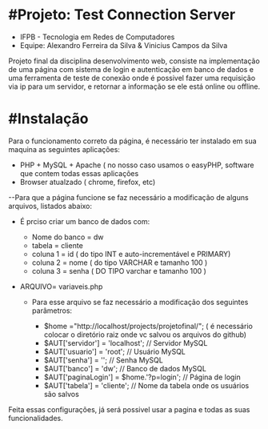 ﻿#Projeto: Test Connection Server
=================================
- IFPB - Tecnologia em Redes de Computadores
- Equipe: Alexandro Ferreira da Silva & Vinicius Campos da Silva

Projeto final da disciplina desenvolvimento web, consiste na implementação de uma página com sistema de login e autenticação em banco
de dados e uma ferramenta de teste de conexão onde é possivel fazer uma requisição via ip para um servidor, e retornar a informação
se ele está online ou offline.

#Instalação
===========

Para o funcionamento correto da página, é necessário ter instalado em sua maquina as seguintes aplicações:

- PHP + MySQL + Apache ( no nosso caso usamos o easyPHP, software que contem todas essas aplicações
- Browser atualzado ( chrome, firefox, etc)

--Para que a página funcione se faz necessário a modificação de alguns arquivos, listados abaixo:
  - É prciso criar um banco de dados com: 
  
  	- Nome do banco = dw
  	- tabela = cliente
  	- coluna 1 = id ( do tipo INT e auto-incrementável e PRIMARY)
  	- coluna 2 =  nome ( do tipo VARCHAR e tamanho 100 )
  	- coluna 3 = senha ( DO TIPO varchar e tamanho 100 )

- ARQUIVO= variaveis.php
  - Para esse arquivo se faz necessário a modificação dos seguintes parâmetros:
      
       - $home		="http://localhost/projects/projetofinal/"; ( é necessário colocar o diretório raiz onde vc salvou
                                                                     os arquivos do github)
       - $AUT['servidor'] = 'localhost';    // Servidor MySQL
       - $AUT['usuario'] = 'root';          // Usuário MySQL
       - $AUT['senha'] = '';                // Senha MySQL
       - $AUT['banco'] = 'dw';			   // Banco de dados MySQL
       - $AUT['paginaLogin'] = $home.'?p=login'; // Página de login
       - $AUT['tabela'] = 'cliente';       // Nome da tabela onde os usuários são salvos
       
Feita essas configurações, já será possivel usar a pagina e todas as suas funcionalidades.
       

      
